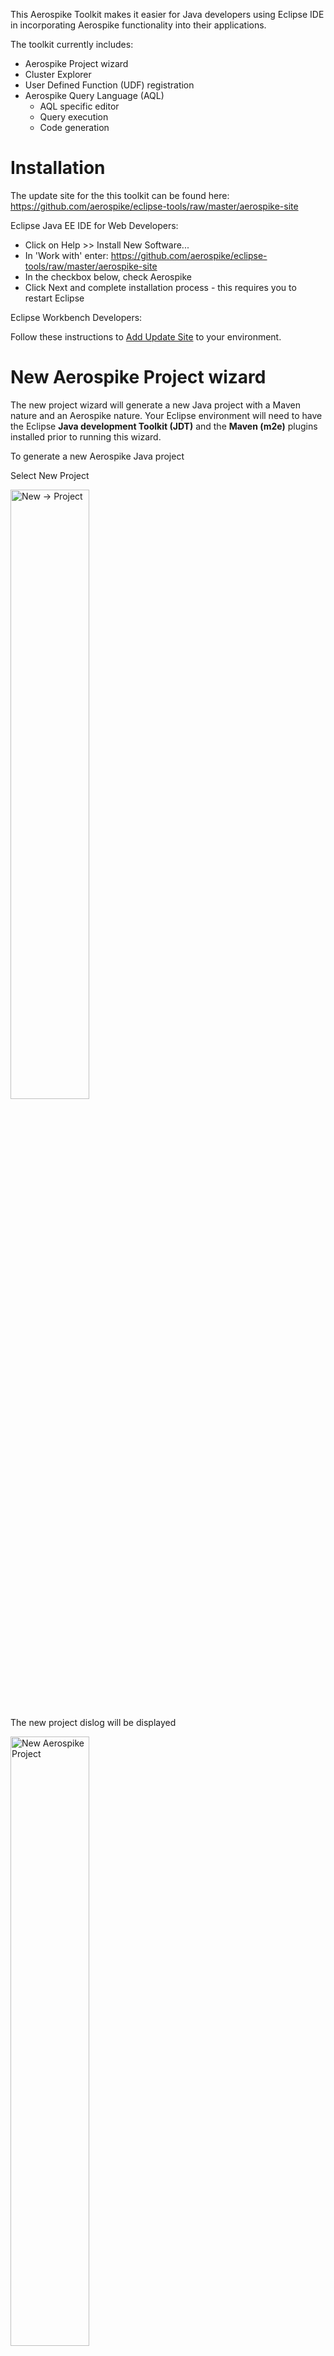 This Aerospike Toolkit makes it easier for Java developers using Eclipse IDE in incorporating Aerospike functionality into their applications.

The toolkit currently includes:

* Aerospike Project wizard
* Cluster Explorer
* User Defined Function (UDF) registration
* Aerospike Query Language (AQL)
	* AQL specific editor
	* Query execution
	* Code generation
	

# Installation
The update site for the this toolkit can be found here: https://github.com/aerospike/eclipse-tools/raw/master/aerospike-site 

Eclipse Java EE IDE for Web Developers:

* Click on Help >> Install New Software...
* In 'Work with' enter:  https://github.com/aerospike/eclipse-tools/raw/master/aerospike-site
* In the checkbox below, check Aerospike
* Click Next and complete installation process - this requires you to restart Eclipse 

Eclipse Workbench Developers:

Follow these instructions to [Add Update Site](http://help.eclipse.org/kepler/index.jsp?topic=/org.eclipse.platform.doc.user/tasks/tasks-127.htm) to your  environment.

# New Aerospike Project wizard

The new project wizard will generate a new Java project with a Maven nature and an Aerospike nature. Your Eclipse environment will need to have the Eclipse **Java development Toolkit (JDT)** and the **Maven (m2e)** plugins installed prior to running this wizard.

To generate a new Aerospike Java project

Select New Project

<img src="assets/eclipse_new_project.png" alt="New -> Project" width="50%" height="50%"/>

The new project dislog will be displayed

<img src="assets/eclipse_new_project_dialog_aerospike.png" alt="New Aerospike Project" width="50%" height="50%"/>

then Expand the Aerospike category, and select `New Aerospike Project`

<img src="assets/eclipse_new_project_dialog_aerospike.png" alt="New Aerospike Project" width="50%" height="50%"/>


The New Aerospike project wizard will start and display the Aerospike properties page

<img src="assets/eclipse_new_project_aerospike_properties.png" alt="Enter the Aerospike properties" width="50%" height="50%"/>

* **Project Name** - The name of the Eclipse project and the Maven project name.
* **Artifact ID** - Tne Maven artifact ID
* **Version** - The Maven version
* **Main Class** - The name of the Java main class
* **Author** - The project author in the Maven POM.
* **email** - Email address of the author in the Maven POM
* **Seed Node** - A node address in the Aerospike cluster. This will be stored in the projects persistent properties and used for connections to the Aerospike cluster
* **Port** - The port used by the seed node 

Enter the properties and click `Finish`

After the project has been generated, Right click on the project in the Explorer and update the Maven project. This will download the required Maven dependencies and rebuild the project.
 
<img src="assets/eclipse_update_maven.png" alt="Enter the Aerospike properties" width="50%" height="50%"/>
  
# Cluster Explorer

The cluster connection details, of seed node and port, are stored in persistent properties attached to the project. 

<img src="assets/eclipse_aerospike_properties.png" alt="Figure 1" width="50%" height="50%"/>
 
* **Seed Node** - A node address in the Aerospike cluster. This will be stored in the projects persistent properties and used for connections to the Aerospike cluster
* **Port** - The port used by the seed node 
* **UDF Directory** - The directory where the User Defined Function are located. This directory is relative to the project root. The local client will look for UDFs here.
* **Generation Directory** - The directory where the source code will be generated from AQL.


The cluster explorer adds Aerospike specific elements to the Explorer tree:

<img src="assets/eclipse_cluster_explorer.png" alt="Figure 2" width="50%" height="50%"/>


**Note:**
These extensions are not visible in the Java Package Explorer (JDT limitation)



# User Defined Functions (UDFs)

User Defined Function need to be registered with the cluster before they are available for use. During development, you may need to frequently register UDF packages with your development cluster as you make additions and modifications.

To do this, simply right-click, in the Explorer, on the Lua file containing the UDF package. Select the popup menu `Register UDF`

<img src="assets/eclipse_register_udf.png" alt="Figure 3" width="50%" height="50%"/>

The UDF package will be registered with the cluster configured in the `Properties` page.


# Aerospike Query Language
Aerospike Query Language (aql) is an SQL-like language that is specific to Aerospike, it is easy to learn because of its similarity to SQL 

## AQL Editor
The AQL editor provides color syntax highlighting of the language elements, plus error checking when the AQL file is saved.

## Query Execution
An AQL file can be directly executed on the cluster configured.
Right-click on the aql file and select `Execute AQL`. The output from the cluster will be displayed in the console view.

<img src="assets/eclipse_aql_menu.png" alt="Figure 4" width="50%" height="50%"/>


## Code Generation
You can translate the AQL statements int the semantic equivalent Java code. To generate a Java class, Right-click on `Generate Java`. A new class, with the same name as the AQL file, will be generated and stored in the `Generation` folder. The location of this folder is configured in the Aerospike properties.

This AQL code: 

<img src="assets/eclipse_aql_editor.png" alt="Figure 5" width="50%" height="50%"/>

Will generate this Java code:

<img src="assets/eclipse_exported_java.png" alt="iFigure 6" width="50%" height="50%"/>


The class is immediately runnable, and it can be a start to build on.

# Source Code

The source code is available on GitHub at: https://github.com/aerospike/eclipse-tools

```bash
git clone https://github.com/aerospike/eclipse-tools.git
```



